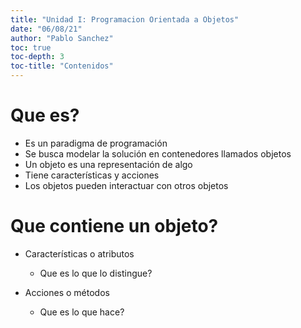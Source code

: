 ```yaml
---
title: "Unidad I: Programacion Orientada a Objetos"
date: "06/08/21"
author: "Pablo Sanchez"
toc: true
toc-depth: 3
toc-title: "Contenidos"
---
```


Que es?
=======

* Es un paradigma de programación
* Se busca modelar la solución en contenedores llamados objetos
* Un objeto es una representación de algo
* Tiene características y acciones
* Los objetos pueden interactuar con otros objetos

Que contiene un objeto?
=======================

* Características o atributos
    * Que es lo que lo distingue?

* Acciones o métodos
    * Que es lo que hace?
